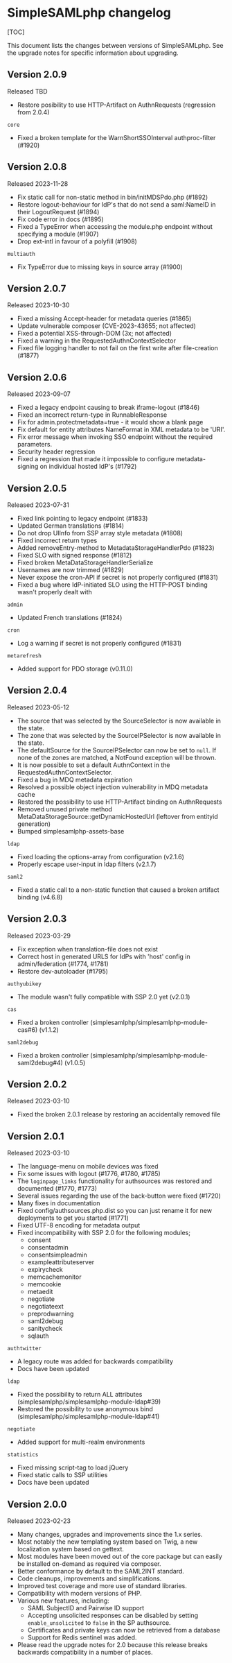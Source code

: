 # SimpleSAMLphp changelog

[TOC]

This document lists the changes between versions of SimpleSAMLphp.
See the upgrade notes for specific information about upgrading.

## Version 2.0.9

Released TBD

* Restore posibility to use HTTP-Artifact on AuthnRequests (regression from 2.0.4)

`core`

* Fixed a broken template for the WarnShortSSOInterval authproc-filter (#1920)

## Version 2.0.8

Released 2023-11-28

* Fix static call for non-static method in bin/initMDSPdo.php (#1892)
* Restore logout-behaviour for IdP's that do not send a saml:NameID in their LogoutRequest (#1894)
* Fix code error in docs (#1895)
* Fixed a TypeError when accessing the module.php endpoint without specifying a module (#1907)
* Drop ext-intl in favour of a polyfill (#1908)

`multiauth`

* Fix TypeError due to missing keys in source array (#1900)

## Version 2.0.7

Released 2023-10-30

* Fixed a missing Accept-header for metadata queries (#1865)
* Update vulnerable composer (CVE-2023-43655; not affected)
* Fixed a potential XSS-through-DOM (3x; not affected)
* Fixed a warning in the RequestedAuthnContextSelector
* Fixed file logging handler to not fail on the first write after file-creation (#1877)

## Version 2.0.6

Released 2023-09-07

* Fixed a legacy endpoint causing to break iframe-logout (#1846)
* Fixed an incorrect return-type in RunnableResponse
* Fix for admin.protectmetadata=true - it would show a blank page
* Fix default for entity attributes NameFormat in XML metadata to be 'URI'.
* Fix error message when invoking SSO endpoint without the required parameters.
* Security header regression
* Fixed a regression that made it impossible to configure metadata-signing on individual hosted IdP's (#1792)

## Version 2.0.5

Released 2023-07-31

* Fixed link pointing to legacy endpoint (#1833)
* Updated German translations (#1814)
* Do not drop UIInfo from SSP array style metadata (#1808)
* Fixed incorrect return types
* Added removeEntry-method to MetadataStorageHandlerPdo (#1823)
* Fixed SLO with signed response (#1812)
* Fixed broken MetaDataStorageHandlerSerialize
* Usernames are now trimmed (#1829)
* Never expose the cron-API if secret is not properly configured (#1831)
* Fixed a bug where IdP-initiated SLO using the HTTP-POST binding wasn't properly dealt with

`admin`

* Updated French translations (#1824)

`cron`

* Log a warning if secret is not properly configured (#1831)

`metarefresh`

* Added support for PDO storage (v0.11.0)

## Version 2.0.4

Released 2023-05-12

* The source that was selected by the SourceSelector is now available in the state.
* The zone that was selected by the SourceIPSelector is now available in the state.
* The defaultSource for the SourceIPSelector can now be set to `null`. If none of the zones
  are matched, a NotFound exception will be thrown.
* It is now possible to set a default AuthnContext in the RequestedAuthnContextSelector.
* Fixed a bug in MDQ metadata expiration
* Resolved a possible object injection vulnerability in MDQ metadata cache
* Restored the possibility to use HTTP-Artifact binding on AuthnRequests
* Removed unused private method MetaDataStorageSource::getDynamicHostedUrl (leftover from entityid generation)
* Bumped simplesamlphp-assets-base

`ldap`

* Fixed loading the options-array from configuration (v2.1.6)
* Properly escape user-input in ldap filters (v2.1.7)

`saml2`

* Fixed a static call to a non-static function that caused a broken artifact binding (v4.6.8)

## Version 2.0.3

Released 2023-03-29

* Fix exception when translation-file does not exist
* Correct host in generated URLS for IdPs with 'host' config in admin/federation (#1774, #1781)
* Restore dev-autoloader (#1795)

`authyubikey`

* The module wasn't fully compatible with SSP 2.0 yet (v2.0.1)

`cas`

* Fixed a broken controller (simplesamlphp/simplesamlphp-module-cas#6) (v1.1.2)

`saml2debug`

* Fixed a broken controller (simplesamlphp/simplesamlphp-module-saml2debug#4) (v1.0.5)

## Version 2.0.2

Released 2023-03-10

* Fixed the broken 2.0.1 release by restoring an accidentally removed file

## Version 2.0.1

Released 2023-03-10

* The language-menu on mobile devices was fixed
* Fix some issues with logout (#1776, #1780, #1785)
* The `loginpage_links` functionality for authsources was restored and documented (#1770, #1773)
* Several issues regarding the use of the back-button were fixed (#1720)
* Many fixes in documentation
* Fixed config/authsources.php.dist so you can just rename it for new deployments to get you started (#1771)
* Fixed UTF-8 encoding for metadata output
* Fixed incompatibility with SSP 2.0 for the following modules;
  * consent
  * consentadmin
  * consentsimpleadmin
  * exampleattributeserver
  * expirycheck
  * memcachemonitor
  * memcookie
  * metaedit
  * negotiate
  * negotiateext
  * preprodwarning
  * saml2debug
  * sanitycheck
  * sqlauth

`authtwitter`

* A legacy route was added for backwards compatibility
* Docs have been updated

`ldap`

* Fixed the possibility to return ALL attributes (simplesamlphp/simplesamlphp-module-ldap#39)
* Restored the possibility to use anonymous bind (simplesamlphp/simplesamlphp-module-ldap#41)

`negotiate`

* Added support for multi-realm environments

`statistics`

* Fixed missing script-tag to load jQuery
* Fixed static calls to SSP utilities
* Docs have been updated

## Version 2.0.0

Released 2023-02-23

* Many changes, upgrades and improvements since the 1.x series.
* Most notably the new templating system based on Twig, a new
  localization system based on gettext.
* Most modules have been moved out of the core package but can
  easily be installed on-demand as required via composer.
* Better conformance by default to the SAML2INT standard.
* Code cleanups, improvements and simplifications.
* Improved test coverage and more use of standard libraries.
* Compatibility with modern versions of PHP.
* Various new features, including:
  * SAML SubjectID and Pairwise ID support
  * Accepting unsolicited responses can be disabled by setting `enable_unsolicited` to `false` in the SP authsource.
  * Certificates and private keys can now be retrieved from a database
  * Support for Redis sentinel was added.
* Please read the upgrade notes for 2.0 because this release breaks
  backwards compatibility in a number of places.
